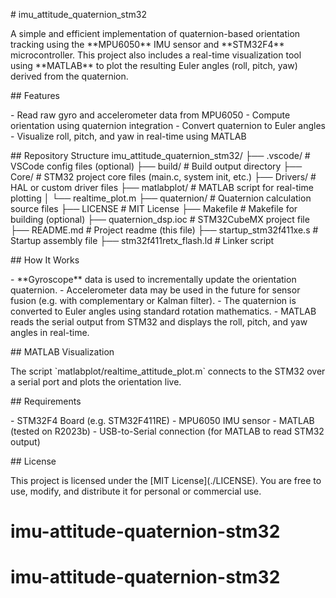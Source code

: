 \# imu_attitude_quaternion_stm32

A simple and efficient implementation of quaternion-based orientation
tracking using the \*\*MPU6050\*\* IMU sensor and \*\*STM32F4\*\*
microcontroller. This project also includes a real-time visualization
tool using \*\*MATLAB\*\* to plot the resulting Euler angles (roll,
pitch, yaw) derived from the quaternion.

\## Features

\- Read raw gyro and accelerometer data from MPU6050 - Compute
orientation using quaternion integration - Convert quaternion to Euler
angles - Visualize roll, pitch, and yaw in real-time using MATLAB

\## Repository Structure
imu_attitude_quaternion_stm32/ 
├── .vscode/ # VSCode config files (optional)
├── build/ # Build output directory
├── Core/ # STM32 project core files (main.c, system init, etc.)
├── Drivers/ # HAL or custom driver files ├── matlabplot/ # MATLAB script for real-time plotting │ └── realtime_plot.m ├── quaternion/ # Quaternion calculation source files ├── LICENSE # MIT License ├── Makefile # Makefile for building (optional) ├── quaternion_dsp.ioc # STM32CubeMX project file ├── README.md # Project readme (this file) ├── startup_stm32f411xe.s # Startup assembly file ├── stm32f411retx_flash.ld # Linker script

\## How It Works

\- \*\*Gyroscope\*\* data is used to incrementally update the
orientation quaternion. - Accelerometer data may be used in the future
for sensor fusion (e.g. with complementary or Kalman filter). - The
quaternion is converted to Euler angles using standard rotation
mathematics. - MATLAB reads the serial output from STM32 and displays
the roll, pitch, and yaw angles in real-time.

\## MATLAB Visualization

The script \`matlabplot/realtime_attitude_plot.m\` connects to the STM32
over a serial port and plots the orientation live.

\## Requirements

\- STM32F4 Board (e.g. STM32F411RE) - MPU6050 IMU sensor - MATLAB
(tested on R2023b) - USB-to-Serial connection (for MATLAB to read STM32
output)

\## License

This project is licensed under the \[MIT License\](./LICENSE). You are
free to use, modify, and distribute it for personal or commercial use.
# imu-attitude-quaternion-stm32
# imu-attitude-quaternion-stm32

